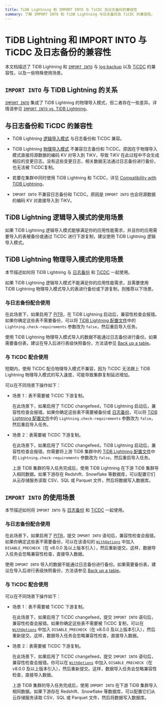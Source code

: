 ```yaml
---
title: TiDB Lightning 和 IMPORT INTO 与 TiCDC 及日志备份的兼容性
summary: 了解 IMPORT INTO 和 TiDB Lightning 与日志备份及 TiCDC 的兼容性。
---
```


# TiDB Lightning 和 IMPORT INTO 与 TiCDC 及日志备份的兼容性

本文档描述了 TiDB Lightning 和 [`IMPORT INTO`](/sql-statements/sql-statement-import-into.md) 与 [log backup](/br/br-pitr-guide.md) 以及 [TiCDC](/ticdc/ticdc-overview.md) 的兼容性，以及一些特殊使用场景。

## `IMPORT INTO` 与 TiDB Lightning 的关系

[`IMPORT INTO`](/sql-statements/sql-statement-import-into.md) 集成了 TiDB Lightning 的物理导入模式，但二者存在一些差异。详情请参见 [`IMPORT INTO` vs. TiDB Lightning](/tidb-lightning/import-into-vs-tidb-lightning.md)。

## 与日志备份和 TiCDC 的兼容性

- TiDB Lightning [逻辑导入模式](/tidb-lightning/tidb-lightning-logical-import-mode.md) 与日志备份和 TiCDC 兼容。

- TiDB Lightning [物理导入模式](/tidb-lightning/tidb-lightning-physical-import-mode.md) 不兼容日志备份和 TiCDC。原因在于物理导入模式直接将源数据的编码 KV 对导入到 TiKV，导致 TiKV 在此过程中不会生成相应的变更日志。没有这些变更日志，相关数据无法通过日志备份进行备份，也无法被 TiCDC复制。

- 若要在集群中同时使用 TiDB Lightning 和 TiCDC，详见 [Compatibility with TiDB Lightning](/ticdc/ticdc-compatibility.md#compatibility-with-tidb-lightning)。

- `IMPORT INTO` 不兼容日志备份和 TiCDC。原因是 `IMPORT INTO` 也会将源数据的编码 KV 对直接导入到 TiKV。

## TiDB Lightning 逻辑导入模式的使用场景

如果 TiDB Lightning 逻辑导入模式能够满足你的应用性能需求，并且你的应用需要导入的表被备份或通过 TiCDC 进行下游复制，建议使用 TiDB Lightning 逻辑导入模式。

## TiDB Lightning 物理导入模式的使用场景

本节描述如何将 TiDB Lightning 与 [日志备份](/br/br-pitr-guide.md) 和 [TiCDC](/ticdc/ticdc-overview.md) 一起使用。

如果 TiDB Lightning 逻辑导入模式不能满足你的应用性能需求，且需要使用 TiDB Lightning 物理导入模式导入的表进行备份或下游复制，则推荐以下场景。

### 与日志备份配合使用

在此场景下，如果启用了 [PITR](/br/br-log-architecture.md#process-of-pitr)，在 TiDB Lightning 启动后，兼容性检查会报错。如果你确定这些表不需要备份，可以将 [TiDB Lightning 配置文件](/tidb-lightning/tidb-lightning-configuration.md#tidb-lightning-task)中的 `Lightning.check-requirements` 参数改为 `false`，然后重启导入任务。

使用 TiDB Lightning 物理导入模式导入的数据不能通过日志备份进行备份。如果需要备份表，建议在导入后进行表级快照备份，方法请参见 [Back up a table](/br/br-snapshot-manual.md#back-up-a-table)。

### 与 TiCDC 配合使用

短期内，使用 TiCDC 配合物理导入模式不兼容，因为 TiCDC 无法跟上 TiDB Lightning 物理导入模式的写入速度，可能导致集群复制延迟增加。

可以在不同场景下操作如下：

- 场景 1：表不需要被 TiCDC 下游复制。

    在此场景下，如果启用了 TiCDC changefeed，TiDB Lightning 启动后，兼容性检查会报错。如果你确定这些表不需要被备份或 [日志备份](/br/br-pitr-guide.md)，可以将 [TiDB Lightning 配置文件](/tidb-lightning/tidb-lightning-configuration.md#tidb-lightning-task)中的 `Lightning.check-requirements` 参数改为 `false`，然后重启导入任务。

- 场景 2：表需要被 TiCDC 下游复制。

    在此场景下，如果启用了 TiCDC changefeed，TiDB Lightning 启动后，兼容性检查会报错。你需要将上游 TiDB 集群中的 [TiDB Lightning 配置文件](/tidb-lightning/tidb-lightning-configuration.md#tidb-lightning-task)中的 `Lightning.check-requirements` 参数改为 `false`，然后重启导入任务。

    上游 TiDB 集群的导入任务完成后，使用 TiDB Lightning 在下游 TiDB 集群导入相同数据。如果下游存在 Redshift、Snowflake 等数据库，可以配置它们从云存储服务读取 CSV、SQL 或 Parquet 文件，然后将数据写入数据库。

## `IMPORT INTO` 的使用场景

本节描述如何将 `IMPORT INTO` 与 [日志备份](/br/br-pitr-guide.md) 和 [TiCDC](/ticdc/ticdc-overview.md) 一起使用。

### 与日志备份配合使用

在此场景下，如果启用了 [PITR](/br/br-log-architecture.md#process-of-pitr)，提交 `IMPORT INTO` 语句后，兼容性检查会报错。如果你确定这些表不需要备份，可以在该语句的 [`WithOptions`](/sql-statements/sql-statement-import-into.md#withoptions) 中加入 `DISABLE_PRECHECK`（在 v8.0.0 及以上版本引入），然后重新提交。这样，数据导入任务会忽略兼容性检查，直接导入数据。

使用 `IMPORT INTO` 导入的数据不能通过日志备份进行备份。如果需要备份表，建议在导入后进行表级快照备份，方法请参见 [Back up a table](/br/br-snapshot-manual.md#back-up-a-table)。

### 与 TiCDC 配合使用

可以在不同场景下操作如下：

- 场景 1：表不需要被 TiCDC 下游复制。

    在此场景下，如果启用了 TiCDC changefeed，提交 `IMPORT INTO` 语句后，兼容性检查会报错。如果你确定这些表不需要被 TiCDC 复制，可以在 [`WithOptions`](/sql-statements/sql-statement-import-into.md#withoptions) 中加入 `DISABLE_PRECHECK`（在 v8.0.0 及以上版本引入），然后重新提交。这样，数据导入任务会忽略兼容性检查，直接导入数据。

- 场景 2：表需要被 TiCDC 下游复制。

    在此场景下，如果启用了 TiCDC changefeed，提交 `IMPORT INTO` 语句后，兼容性检查会报错。你可以在 [`WithOptions`](/sql-statements/sql-statement-import-into.md#withoptions) 中加入 `DISABLE_PRECHECK`（在 v8.0.0 及以上版本引入），然后重新提交。这样，数据导入任务会忽略兼容性检查，直接导入数据。

    上游 TiDB 集群的导入任务完成后，使用 `IMPORT INTO` 在下游 TiDB 集群导入相同数据。如果下游存在 Redshift、Snowflake 等数据库，可以配置它们从云存储服务读取 CSV、SQL 或 Parquet 文件，然后将数据写入数据库。